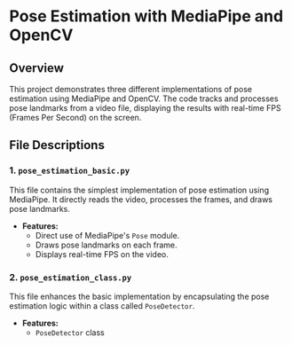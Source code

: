 # Pose Estimation with MediaPipe and OpenCV

## Overview

This project demonstrates three different implementations of pose estimation using MediaPipe and OpenCV. The code tracks and processes pose landmarks from a video file, displaying the results with real-time FPS (Frames Per Second) on the screen.

## File Descriptions

### 1. `pose_estimation_basic.py`

This file contains the simplest implementation of pose estimation using MediaPipe. It directly reads the video, processes the frames, and draws pose landmarks.

- **Features:**
  - Direct use of MediaPipe's `Pose` module.
  - Draws pose landmarks on each frame.
  - Displays real-time FPS on the video.

### 2. `pose_estimation_class.py`

This file enhances the basic implementation by encapsulating the pose estimation logic within a class called `PoseDetector`.

- **Features:**
  - `PoseDetector` class 
